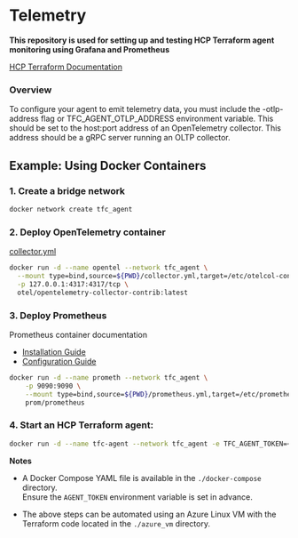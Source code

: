 # Telemetry

**This repository is used for setting up and testing HCP Terraform agent monitoring using Grafana and Prometheus**

[HCP Terraform Documentation](https://developer.hashicorp.com/terraform/cloud-docs/agents/telemetry)

### Overview
To configure your agent to emit telemetry data, you must include the -otlp-address flag or TFC_AGENT_OTLP_ADDRESS environment variable. This should be set to the host:port address of an OpenTelemetry collector. This address should be a gRPC server running an OLTP collector.


## Example: Using Docker Containers

### 1. Create a bridge network 
```bash
docker network create tfc_agent
```

### 2. Deploy OpenTelemetry container

[collector.yml](https://github.com/open-telemetry/opentelemetry-collector-releases/blob/main/distributions/otelcol-contrib/config.yaml)
```bash
docker run -d --name opentel --network tfc_agent \
  --mount type=bind,source=${PWD}/collector.yml,target=/etc/otelcol-contrib/config.yaml \
  -p 127.0.0.1:4317:4317/tcp \
  otel/opentelemetry-collector-contrib:latest
```


### 3. Deploy Prometheus </br>
Prometheus container documentation </br>
 - [Installation Guide](https://prometheus.io/docs/prometheus/latest/installation/) </br>
 - [Configuration Guide](https://prometheus.io/docs/prometheus/latest/configuration/configuration/#static_config) </br>

```bash
docker run -d --name prometh --network tfc_agent \
    -p 9090:9090 \
    --mount type=bind,source=${PWD}/prometheus.yml,target=/etc/prometheus/prometheus.yml \
    prom/prometheus
```

### 4. Start an HCP Terraform agent:
```bash
docker run -d --name tfc-agent --network tfc_agent -e TFC_AGENT_TOKEN=<token> -e TFC_AGENT_NAME=local_agent -e TFC_AGENT_OTLP_ADDRESS=opentel:4317 hashicorp/tfc-agent:latest
```

**Notes**
- A Docker Compose YAML file is available in the `./docker-compose` directory.</br>
Ensure the `AGENT_TOKEN` environment variable is set in advance.

- The above steps can be automated using an Azure Linux VM with the Terraform code located in the `./azure_vm` directory.

